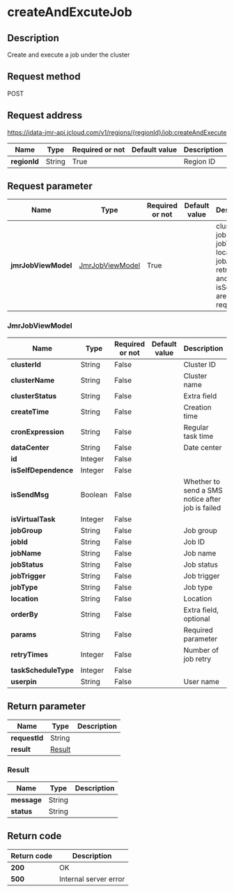 # createAndExcuteJob


## Description
Create and execute a job under the cluster

## Request method
POST

## Request address
https://idata-jmr-api.jcloud.com/v1/regions/{regionId}/job:createAndExecute

|Name|Type|Required or not|Default value|Description|
|---|---|---|---|---|
|**regionId**|String|True||Region ID|

## Request parameter
|Name|Type|Required or not|Default value|Description|
|---|---|---|---|---|
|**jmrJobViewModel**|[JmrJobViewModel](##JmrJobViewModel)|True||clusterId, jobName, jobType, location, jobArgs, retryTimes and isSendMsg are required|

### <a name="JmrJobViewModel">JmrJobViewModel</a>
|Name|Type|Required or not|Default value|Description|
|---|---|---|---|---|
|**clusterId**|String|False||Cluster ID|
|**clusterName**|String|False||Cluster name|
|**clusterStatus**|String|False||Extra field|
|**createTime**|String|False||Creation time|
|**cronExpression**|String|False||Regular task time|
|**dataCenter**|String|False||Date center|
|**id**|Integer|False|||
|**isSelfDependence**|Integer|False|||
|**isSendMsg**|Boolean|False||Whether to send a SMS notice after job is failed|
|**isVirtualTask**|Integer|False|||
|**jobGroup**|String|False||Job group|
|**jobId**|String|False||Job ID|
|**jobName**|String|False||Job name|
|**jobStatus**|String|False||Job status|
|**jobTrigger**|String|False||Job trigger|
|**jobType**|String|False||Job type|
|**location**|String|False||Location|
|**orderBy**|String|False||Extra field, optional|
|**params**|String|False||Required parameter|
|**retryTimes**|Integer|False||Number of job retry|
|**taskScheduleType**|Integer|False|||
|**userpin**|String|False||User name|

## Return parameter
|Name|Type|Description|
|---|---|---|
|**requestId**|String||
|**result**|[Result](##Result)||


### <a name="Result">Result</a>
|Name|Type|Description|
|---|---|---|
|**message**|String||
|**status**|String||

## Return code
|Return code|Description|
|---|---|
|**200**|OK|
|**500**|Internal server error|
